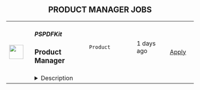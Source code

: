 <div align="center"><h2>PRODUCT MANAGER JOBS</h2></div><table><tr>
                <td width="100" height="100" rowspan="2">
                    <img src="https://wwr-pro.s3.amazonaws.com/logos/0081/5946/logo.gif" width="38px" height="auto">
                </td>
                <td width="300">
                    <h5>PSPDFKit</h5>
                    <h3> Product Manager</h3>
                </td>
                <td width="300">
                    <code>Product</code>
                </td>
                <td width="200">
                <text>1 days ago</text>
                </td>
                <td width="100" rowspan="2">
                <a href="https://weworkremotely.com/remote-jobs/pspdfkit-product-manager" align="right" target="_blank">Apply</a>
                </td>
            </tr>
            <tr>
                <td colspan="3">
                <details><summary>Description</summary>
                <img src="https://we-work-remotely.imgix.net/logos/0081/5946/logo.gif?ixlib=rails-4.0.0&w=50&h=50&dpr=2&fit=fill&auto=compress" />

<p>
  <strong>Headquarters:</strong> Vienna, Austria
    <br /><strong>URL:</strong> <a href="https://pspdfkit.com">https://pspdfkit.com</a>
</p>

<div><strong>What you will do...</strong></div><div><br></div><div>At PSPDFKit, Product Managers are internal champions for our customers and essential partners to our engineering, support, marketing and sales teams. As a Product Manager, you will take product ownership for several products from our product portfolio and their respective teams.</div><div><br></div><div>You will partner with:</div><ul>
<li>
<strong>Support</strong> to gather, learn, and analyze our customers' needs, ensure best-in-class customer experience across multiple products and ensure customer satisfaction;</li>
<li>
<strong>Engineering</strong> to groom features and components, envision and scope product MVPs and help plan development cycles aligned with product objectives;</li>
<li>
<strong>Marketing</strong> to help communicate our products to the market with DEMOs and guides, bring clarity for compelling product messaging and be up-to-date with market trends;</li>
<li>
<strong>Sales</strong> to help differentiate our products from competitors, present a clear and compelling offer to new customers and enable revenue growth;</li>
<li>
<strong>Customers</strong> to communicate our development roadmap and maintain a continuous feedback loop;</li>
<li>
<strong>Product</strong>: to help grow our product organization and facilitate product licensing and packaging.</li>
</ul><div><br></div><div>Your responsibilities will include:</div><ul>
<li>
<strong>Product Roadmap.</strong> You will work closely with multiple teams to build and execute on the product roadmap, identifying and prioritizing features through customer insights that improve customer engagement and grow revenue. </li>
<li>
<strong>Customer Feedback</strong>. You will engage our customers to understand their challenges and needs, manage and curate our database of customer insights, balancing existing priorities with these inputs and translating them into clear product updates for multiple products.</li>
<li>
<strong>Domain Authority</strong>. You will strive to gain, evolve and document domain knowledge through research and by keeping a constant foothold into industry trends.</li>
<li>
<strong>Influence</strong>: You will help define product strategy, evaluate and balance trade-offs between functional work and technical debt.</li>
<li>
<strong>Leadership</strong>:  You will lead product initiatives, develop milestones,  and be accountable for delivery of product through partnerships and collaboration.</li>
<li>
<strong>Enablement</strong>: You will continuously enable other departments to execute by partnering with them, understanding their needs and proactively helping them with clarity, guidance, vision and oversight.</li>
</ul><div><br></div><div><strong>About you…</strong></div><div><br></div><ul>
<li>3+ years experience in software product management or relevant experience in adjacent roles;</li>
<li>Strong technical understanding of how software products are built and integrated with other services and APIs;</li>
<li>Experience managing technical software products from kick-off to ship;</li>
<li>Experience leading and coordinating with cross-functional teams and prioritizing high impact activities;</li>
<li>Adept at pairing data with product intuition to always keep product decisions data-informed and always moving forward;</li>
<li>Understanding of UI/UX design concepts and principles;</li>
<li>Exceptional presentation, communication and organizational skills;</li>
<li>Ability to turn incomplete, conflicting, or ambiguous inputs into solid action plans;</li>
<li>Not only shipped new products, but is obsessed about continuous product improvement;</li>
<li>Ability to optimize activities for shipping a portfolio of small, medium and large releases.</li>
</ul><div>It would be great if you have:</div><ul>
<li>Experience working in a Product Organization with Product Managers as peers;</li>
<li>Engineering and/or UX/UI experience;</li>
<li>Experience with ProductBoard;</li>
<li>Understanding or experience with Agile/Scrum.</li>
</ul>

<p><strong>To apply:</strong> <a href="https://weworkremotely.com/remote-jobs/pspdfkit-product-manager">https://weworkremotely.com/remote-jobs/pspdfkit-product-manager</a></p>

                </details>
                </td>
            </tr>,<tr>
                <td width="100" height="100" rowspan="2">
                    <img src="https://remotive.com/job/1339868/logo" width="38px" height="auto">
                </td>
                <td width="300">
                    <h5>Customer.io</h5>
                    <h3>Senior Product Manager - Mobile</h3>
                </td>
                <td width="300">
                    <code>android,education,go,ios</code>
                </td>
                <td width="200">
                <text>16 days ago</text>
                </td>
                <td width="100" rowspan="2">
                <a href="https://remotive.com/remote-jobs/product/senior-product-manager-mobile-1339868" align="right" target="_blank">Apply</a>
                </td>
            </tr>
            <tr>
                <td colspan="3">
                <details><summary>Description</summary>
                <p>Hello! I’m LJ, Group Product Manager at <a href="http://Customer.io" rel="nofollow">Customer.io</a>.</p><br>
<p>I’m looking for someone to help make Customer.io the go-to messaging solution for teams building mobile apps. You’ll drive the roadmap for a product squad, shaping the features and Software Development Kit (SDK) capabilities that mobile app teams need when connecting with their customers.</p><br>
<p>This role is perfect for you if you love staying on top of how mobile apps are created. You’ll learn directly from exceptional mobile app developers about what they need to run their communications. You’ll build expertise in the rapidly changing environment of iOS and Android development. You’ll take those insights and partner with your squad to ship software that makes it easier for them to make their perfect communication strategy a reality.</p><br>
<div class="h3">What you'll do</div>
<ul>
<li>You'll lead a squad consisting of engineers and a designer to achieve strategic outcomes with solutions that are:
<ul>
<li>Valuable (our customers choose to use)</li>
<li>Viable (the solution works within the constraints of the business)</li>
<li>Usable (our customers can figure out how to use)</li>
<li>Feasible (our engineers have the skills and technology to implement)</li>
</ul>
</li>
<li>You'll contribute a deep knowledge of our prospects and customers, industry trends, and the competitive landscape.</li>
<li>You’ll find and nurture ideas from anywhere in the company, expecting many of the best ideas will not be your own.</li>
<li>You'll take accountability for results, even though you're working through others to achieve them.</li>
</ul>
<div class="h3"><br></div><div class="h3">What we're looking for</div>
<ul>
<li><strong>You can commit to at least 3 hrs of working overlap with the Americas (GMT-8 to GMT-5 timezone)</strong></li>
<li>You have a track record of successfully taking software products from “idea” to “shipped”.</li>
<li>You’ve got infectious energy when sharing customer stories, and you use those stories to align your team around the customer’s experience.</li>
<li>You’re hungry to learn, and love asking “Why?” one more time.</li>
<li>You know how to source, analyze, and present quantitative and qualitative data.</li>
<li>You’re an exceptionally organized and motivated person.</li>
<li>You take ownership of problems even when the next steps and solutions aren't clear.</li>
<li>You are a proactive communicator who believes in “working out loud” to share work early and often.</li>
<li>You’re an excellent writer who values clarity and brevity while avoiding jargon.</li>
</ul>
<div class="h3"><strong><br></strong></div><div class="h3">Bonus! Not a requirement, but let us know if you have experience with...</div>
<ul>
<li>Building and launching mobile apps.</li>
<li>Working as a Product Manager on B2B SaaS products (especially in the MarTech space).</li>
<li>Using Customer.io or other marketing automation services in a previous role.</li>
</ul>
<div class="h3"><br></div><div class="h3">About Customer.io</div>
<p>Our mission at Customer.io is to power automated communication that people like to receive. Today over 4,200 internet businesses use Customer.io to manage, send, and track the performance of email, SMS, and push notifications. Unlike typical marketing platforms, Customer.io helps businesses increase relevance by using behavioral data: what people do or don’t do when logged in to a web or mobile app.</p>
<p>We are offering a starting salary of $145,000 - $169,000 USD depending on experience and subject to market rate.</p>
<div class="h3"><br></div><div class="h3">Benefits at Customer.io include:</div>
<ul>
<li>Unlimited PTO - we recommend 20 vacation days (in addition to holidays and sick days) so that you can unwind, unplug, and recharge</li>
<li>100% medical, dental, vision, and supplemental insurance for you <strong>and</strong> your dependents</li>
<li>12 weeks paid parental leave - for birth, adoption, or foster care</li>
<li>401k retirement matching - up to 5% dollar for dollar match to retirement contributions</li>
<li>Health and wellness allowance - Up to $200 USD per month that can be used for your healthy living needs, including gym membership, acupuncture, massage, or bike repairs</li>
<li>Home office stipend - Up to $2,000 USD to help you get your home office set up so you can do your best work</li>
<li>Internet + cell phone reimbursement - Up to $200 USD per month for your internet and cell phone plans</li>
<li>Co-working space reimbursement - Up to $300 USD per month for those times you'd prefer to work in a co-working environment</li>
<li>Learning + development - Up to $2,000 USD reimbursement per year to use on conferences, books, classes, or workshops - anything that will help you develop your skills</li>
<li>1 month paid sabbatical after four years at Customer.io - to treat yourself to a vacation, or spend however you choose</li>
<li>1 annual company retreat per year and opportunities to meet in smaller groups throughout the year</li>
<li>Flexible schedule, work anywhere you want! - as long as you have a reliable internet connection and some overlapping work time with your manager, you can work where and when you want</li>
</ul>
<p>All final candidates will be asked to complete an employment and education verification authorization form (which allows us to verify your job history and education listed on your resume) as part of our pre-employment process.</p>
<p>Customer.io recognizes the stifling impact of systemic injustice on diverse communities. We commit to using our influence to increase inclusion and equity within the tech industry. We strive to build an inclusive team culture, implement bias-free hiring practices, and develop community partnerships to expand our global impact.</p>
<div class="h3"><strong><br></strong></div><div class="h3"><strong>Join us!</strong></div>
<p>Check out our <a href="https://customer.io/careers/" rel="nofollow">careers page</a> for more information about why you should <a href="https://customer.io/about/" rel="nofollow">come work with us!</a> We are passionate about our core values of Empathy, Transparency, Responsibility, and Awkwardness and are looking for new coworkers to share and build that passion!</p>
<div class="h3"><br></div><div class="h3">How to apply</div>
<p>Apply at the link below by <strong>5pm PST on Friday, August 12th</strong> and tell us why you're interested in the position! In your cover letter, be sure to tell us about your favorite mobile app. There is no advantage to applying early so put your best foot forward. We plan to respond to all applicants by <strong>August 19th </strong>with a status update about your application.</p><p><strong><br></strong></p>
<p>Here's what you can expect from our hiring process:</p>
<ol>
<li>
<p>30-minute video call with Maria, Recruiter</p>
</li>
<li>
<p>60-minute video call with Lj, Hiring Manager</p>
</li>
<li>
<p>Take Home Assignment</p>
</li>
<li>
<p>Assignment Review Call with two potential team members</p>
</li>
<li>
<p>Final Interview</p>
</li>
</ol>
<img src="https://remotive.com/job/track/1339868/blank.gif?source=public_api" alt=""/>
                </details>
                </td>
            </tr></table>